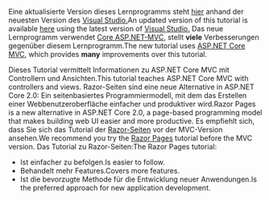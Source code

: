 <span data-ttu-id="11a06-101">Eine aktualisierte Version dieses Lernprogramms steht [hier](https://docs.microsoft.com/aspnet/core/tutorials/first-mvc-app/start-mvc) anhand der neuesten Version des [Visual Studio.](https://www.visualstudio.com)</span><span class="sxs-lookup"><span data-stu-id="11a06-101">An updated version of this tutorial is available [here](https://docs.microsoft.com/aspnet/core/tutorials/first-mvc-app/start-mvc) using the latest version of [Visual Studio.](https://www.visualstudio.com)</span></span> <span data-ttu-id="11a06-102">Das neue Lernprogramm verwendet [Core ASP.NET-MVC](https://docs.microsoft.com/aspnet/core/mvc/), stellt **viele** Verbesserungen gegenüber diesem Lernprogramm.</span><span class="sxs-lookup"><span data-stu-id="11a06-102">The new tutorial uses [ASP.NET Core MVC](https://docs.microsoft.com/aspnet/core/mvc/), which provides **many** improvements over this tutorial.</span></span>

<span data-ttu-id="11a06-103">Dieses Tutorial vermittelt Informationen zu ASP.NET Core MVC mit Controllern und Ansichten.</span><span class="sxs-lookup"><span data-stu-id="11a06-103">This tutorial teaches ASP.NET Core MVC with controllers and views.</span></span> <span data-ttu-id="11a06-104">Razor-Seiten sind eine neue Alternative in ASP.NET Core 2.0: Ein seitenbasiertes Programmiermodell, mit dem das Erstellen einer Webbenutzeroberfläche einfacher und produktiver wird.</span><span class="sxs-lookup"><span data-stu-id="11a06-104">Razor Pages is a new alternative in ASP.NET Core 2.0, a page-based programming model that makes building web UI easier and more productive.</span></span> <span data-ttu-id="11a06-105">Es empfiehlt sich, dass Sie sich das Tutorial der [Razor-Seiten](https://docs.microsoft.com/aspnet/core/mvc/razor-pages) vor der MVC-Version ansehen.</span><span class="sxs-lookup"><span data-stu-id="11a06-105">We recommend you try the [Razor Pages](https://docs.microsoft.com/aspnet/core/mvc/razor-pages) tutorial before the MVC version.</span></span> <span data-ttu-id="11a06-106">Das Tutorial zu Razor-Seiten:</span><span class="sxs-lookup"><span data-stu-id="11a06-106">The Razor Pages tutorial:</span></span>

* <span data-ttu-id="11a06-107">Ist einfacher zu befolgen.</span><span class="sxs-lookup"><span data-stu-id="11a06-107">Is easier to follow.</span></span>
* <span data-ttu-id="11a06-108">Behandelt mehr Features.</span><span class="sxs-lookup"><span data-stu-id="11a06-108">Covers more features.</span></span>
* <span data-ttu-id="11a06-109">Ist die bevorzugte Methode für die Entwicklung neuer Anwendungen.</span><span class="sxs-lookup"><span data-stu-id="11a06-109">Is the preferred approach for new application development.</span></span>